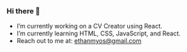 ### Hi there 👋

- I’m currently working on a CV Creator using React.
- I’m currently learning HTML, CSS, JavaScript, and React.
- Reach out to me at: ethanmyos@gmail.com
